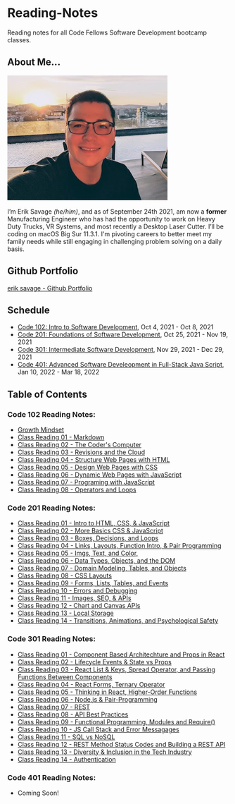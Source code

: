 # Reading-Notes
Reading notes for all Code Fellows Software Development bootcamp classes.

## About Me...
![Erik Picture](erik_profile_pic_headshot.jpg)

I’m Erik Savage *(he/him)*, and as of September 24th 2021, am now a **former** Manufacturing Engineer who has had the opportunity to work on Heavy Duty Trucks, VR Systems, and most recently a Desktop Laser Cutter. I’ll be coding on macOS Big Sur 11.3.1. I'm pivoting careers to better meet my family needs while still engaging in challenging problem solving on a daily basis.

## Github Portfolio
[erik savage - Github Portfolio](https://github.com/eriksavage)

## Schedule
- [Code 102: Intro to Software Development](https://www.codefellows.org/courses/code-102/intro-to-software-development/), Oct 4, 2021 - Oct 8, 2021
- [Code 201: Foundations of Software Development](https://www.codefellows.org/courses/code-201/foundations-of-software-development/), Oct 25, 2021 - Nov 19, 2021
- [Code 301: Intermediate Software Development](https://www.codefellows.org/courses/code-301/intermediate-software-development/), Nov 29, 2021 - Dec 29, 2021
- [Code 401: Advanced Software Develeopment in Full-Stack Java Script](https://www.codefellows.org/courses/code-401/advanced-software-development-in-full-stack-javascript/), Jan 10, 2022 - Mar 18, 2022

## Table of Contents
### Code 102 Reading Notes:
- [Growth Mindset](class102/class102-growthmind.md)
- [Class Reading 01 - Markdown](class102/class102-01.md)
- [Class Reading 02 - The Coder's Computer](class102/class102-02.md)
- [Class Reading 03 - Revisions and the Cloud](class102/class102-03.md)
- [Class Reading 04 - Structure Web Pages with HTML](class102/class102-04.md)
- [Class Reading 05 - Design Web Pages with CSS](class102/class102-05.md)
- [Class Reading 06 - Dynamic Web Pages with JavaScript](class102/class102-06.md)
- [Class Reading 07 - Programing with JavaScript](class102/class102-07.md)
- [Class Reading 08 - Operators and Loops](class102/class102-08.md)

### Code 201 Reading Notes:
- [Class Reading 01 - Intro to HTML, CSS, & JavaScript ](class201/class201-01.md)
- [Class Reading 02 - More Basics CSS & JavaScript](class201/class201-02.md)
- [Class Reading 03 - Boxes, Decisions, and Loops](class201/class201-03.md)
- [Class Reading 04 - Links, Layouts, Function Intro, & Pair Programming ](class201/class201-04.md)
- [Class Reading 05 - Imgs, Text, and Color, ](class201/class201-05.md)
- [Class Reading 06 - Data Types, Objects, and the DOM](class201/class201-06.md)
- [Class Reading 07 - Domain Modeling, Tables, and Objects](class201/class201-07.md)
- [Class Reading 08 - CSS Layouts](class201/class201-08.md)
- [Class Reading 09 - Forms, Lists, Tables, and Events](class201/class201-09.md)
- [Class Reading 10 - Errors and Debugging](class201/class201-10.md)
- [Class Reading 11 - Images, SEO, & APIs ](class201/class201-11.md)
- [Class Reading 12 - Chart and Canvas APIs](class201/class201-12.md)
- [Class Reading 13 - Local Storage](class201/class201-13.md)
- [Class Reading 14 - Transitions, Animations, and Psychological Safety ](class201/class201-14.md)

### Code 301 Reading Notes:
- [Class Reading 01 - Component Based Architechture and Props in React ](class301/class301-01.md)
- [Class Reading 02 - Lifecycle Events & State vs Props](class301/class301-02.md)
- [Class Reading 03 - React List & Keys, Spread Operator, and Passing Functions Between Components](class301/class301-03.md)
- [Class Reading 04 - React Forms, Ternary Operator](class301/class301-04.md)
- [Class Reading 05 - Thinking in React, Higher-Order Functions](class301/class301-05.md)
- [Class Reading 06 - Node.js & Pair-Programming](class301/class301-06.md)
- [Class Reading 07 - REST](class301/class301-07.md)
- [Class Reading 08 - API Best Practices](class301/class301-08.md)
- [Class Reading 09 - Functional Programming, Modules and Require()](class301/class301-09.md)
- [Class Reading 10 - JS Call Stack and Error Messagages](class301/class301-10.md)
- [Class Reading 11 - SQL vs NoSQL ](class301/class301-11.md)
- [Class Reading 12 - REST Method Status Codes and Building a REST API](class301/class301-12.md)
- [Class Reading 13 - Diversity & Inclusion in the Tech Industry](class301/class301-13.md)
- [Class Reading 14 - Authentication](class301/class301-14.md)



### Code 401 Reading Notes:
- Coming Soon!
